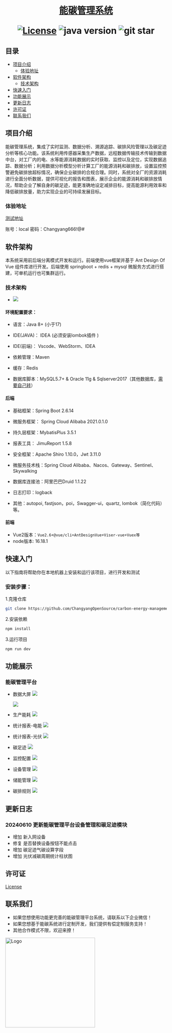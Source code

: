 <h1 align="center">
  <a href="https://github.com/ChangyangOpenSource/carbon-energy-management" target="_blank">能碳管理系统</a>
  
[![License](https://img.shields.io/badge/license-Apache%202-green.svg)](https://www.apache.org/licenses/LICENSE-2.0)
![java version](https://img.shields.io/badge/JAVA-1.8+-green.svg)
![git star](https://img.shields.io/github/stars/ChangyangOpenSource/carbon-energy-management.svg)
</h1>

## 目录

- [项目介绍](#项目介绍)
  - [体验地址](#体验地址)
- [软件架构](#软件架构)
  - [技术架构](#技术架构)
- [快速入门](#快速入门)
- [功能展示](#功能展示)
- [更新日志](#更新日志)
- [许可证](#许可证)
- [联系我们](#联系我们)

## 项目介绍

能碳管理系统，集成了实时监测、数据分析、溯源追踪、碳排风险管理以及碳足迹分析等核心功能。该系统利用传感器采集生产数据，远程数据传输技术传输到数据中台，对工厂内的电、水等能源消耗数据的实时获取、监控以及定位，实现数据追踪、数据分析；利用数据分析模型分析计算工厂的能源消耗和碳排放，设置监控预警避免碳排放超标情况，确保企业碳排的合规合理。同时，系统对全厂的资源消耗进行全面分析数据，提供可视化的报告和图表，展示企业的能源消耗和碳排放情况，帮助企业了解自身的碳足迹，能更准确地设定减排目标，提高能源利用效率和降低碳排放量，助力实现企业的可持续发展目标。

### 体验地址
[测试地址](https://www.changyangdt.com/carbonDemo/)

账号：local
密码：Changyang666!@#

## 软件架构

本系统采用前后端分离模式开发和运行。前端使用vue框架并基于 Ant Design Of Vue 组件库进行开发。后端使用 springboot + redis + mysql 微服务方式进行搭建，可单机运行也可集群运行。 

### 技术架构
-
    ![](./images/技术架构.jpg)
    
#### 环境配置要求：

- 语言：Java 8+ (小于17)

- IDE(JAVA)： IDEA (必须安装lombok插件 )

- IDE(前端)： Vscode、WebStorm、IDEA

- 依赖管理：Maven

- 缓存：Redis

- 数据库脚本：MySQL5.7+  &  Oracle 11g & Sqlserver2017（其他数据库，[需要自己转](https://my.oschina.net/jeecg/blog/4905722)）

#### 后端

- 基础框架：Spring Boot 2.6.14

- 微服务框架： Spring Cloud Alibaba 2021.0.1.0

- 持久层框架：MybatisPlus 3.5.1

- 报表工具： JimuReport 1.5.8

- 安全框架：Apache Shiro 1.10.0，Jwt 3.11.0

- 微服务技术栈：Spring Cloud Alibaba、Nacos、Gateway、Sentinel、Skywalking

- 数据库连接池：阿里巴巴Druid 1.1.22

- 日志打印：logback

- 其他：autopoi, fastjson，poi，Swagger-ui，quartz, lombok（简化代码）等。


#### 前端

- Vue2版本：`Vue2.6+@vue/cli+AntDesignVue+Viser-vue+Vuex等`
- node版本: 16.18.1

## 快速入门
以下指南将帮助你在本地机器上安装和运行该项目，进行开发和测试

### 安装步骤：
1.克隆仓库
```bash
git clone https://github.com/ChangyangOpenSource/carbon-energy-management.git
```
2.安装依赖
```bash
npm install
```
3.运行项目

```bash
npm run dev
```
## 功能展示
### 能碳管理平台
- 数据大屏
    ![](./images/数据大屏1.jpeg)

   ![](./images/数据大屏2.jpeg)
- 生产能耗
   ![](./images/能源管理-生产能耗.jpeg)
- 统计报表-电能
    ![](./images/统计报表-电能.jpeg)
- 统计报表-光伏
   ![](./images/统计报表-光伏.jpeg)
- 碳足迹
    ![](./images/碳足迹.jpeg)
- 监控配置
   ![](./images/监控配置.jpeg)
- 设备管理
    ![](./images/设备管理.jpeg)
- 储能管理
   ![](./images/储能管理.jpeg)
- 碳排规则
   ![](./images/碳排规则.jpeg)

## 更新日志

### 20240610 更新能碳管理平台设备管理和碳足迹模块
- 增加 新入网设备
- 修复 是否替换设备按钮不能点击
- 增加 碳足迹气碳设算字段
- 增加 光伏减碳周期统计柱状图

## 许可证

[License](./LICENSE)

## 联系我们 
* 如果您想使用功能更完善的能碳管理平台系统，请联系以下企业微信！
* 如果您想基于能碳系统进行定制开发，我们提供有偿定制服务支持！
* 其他合作模式不限，欢迎来撩！

<img src="./images/%E4%BC%81%E4%B8%9A%E5%BE%AE%E4%BF%A1.jpg" alt="Logo" width="280" height="280">
